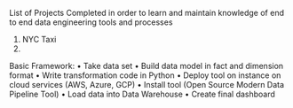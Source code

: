 List of Projects Completed in order to learn and maintain knowledge of end to end data engineering tools and processes
  1. NYC Taxi
  2. 

Basic Framework:
	•	Take data set
	•	Build data model in fact and dimension format
	•	Write transformation code in Python
	•	Deploy tool on instance on cloud services (AWS, Azure, GCP)
	•	Install tool (Open Source Modern Data Pipeline Tool)
	•	Load data into Data Warehouse
	•	Create final dashboard

